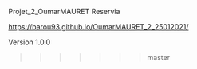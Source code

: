 Projet_2_OumarMAURET
Reservia

https://barou93.github.io/OumarMAURET_2_25012021/

Version 1.0.0

> > > > > > > master
